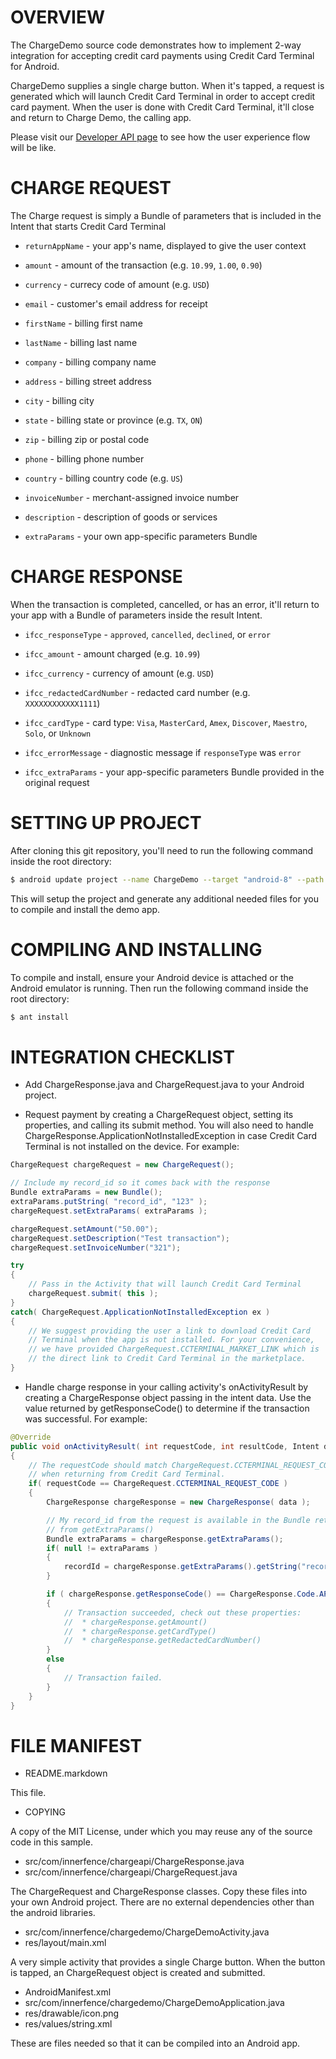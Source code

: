 OVERVIEW
========

The ChargeDemo source code demonstrates how to implement 2-way
integration for accepting credit card payments using Credit Card
Terminal for Android.

ChargeDemo supplies a single charge button. When it's tapped, a
request is generated which will launch Credit Card Terminal in order
to accept credit card payment. When the user is done with Credit Card
Terminal, it'll close and return to Charge Demo, the calling app.

Please visit our [Developer API
page](http://www.innerfence.com/apps/credit-card-terminal/app-developers)
to see how the user experience flow will be like.

CHARGE REQUEST
================

The Charge request is simply a Bundle of parameters that is included
in the Intent that starts Credit Card Terminal

* `returnAppName` - your app's name, displayed to give the user context
* `amount` - amount of the transaction (e.g. `10.99`, `1.00`, `0.90`)
* `currency` - currecy code of amount (e.g. `USD`)
* `email` - customer's email address for receipt
* `firstName` - billing first name
* `lastName` - billing last name
* `company` - billing company name
* `address` - billing street address
* `city` - billing city
* `state` - billing state or province (e.g. `TX`, `ON`)
* `zip` - billing zip or postal code
* `phone` - billing phone number
* `country` - billing country code (e.g. `US`)
* `invoiceNumber` - merchant-assigned invoice number
* `description` - description of goods or services

* `extraParams` - your own app-specific parameters Bundle

CHARGE RESPONSE
=================

When the transaction is completed, cancelled, or has an error, it'll
return to your app with a Bundle of parameters inside the result
Intent.

* `ifcc_responseType` - `approved`, `cancelled`, `declined`, or `error`
* `ifcc_amount` - amount charged (e.g. `10.99`)
* `ifcc_currency` - currency of amount (e.g. `USD`)
* `ifcc_redactedCardNumber` - redacted card number (e.g. `XXXXXXXXXXXX1111`)
* `ifcc_cardType` - card type: `Visa`, `MasterCard`, `Amex`, `Discover`, `Maestro`, `Solo`, or `Unknown`
* `ifcc_errorMessage` - diagnostic message if `responseType` was `error`

* `ifcc_extraParams` - your app-specific parameters Bundle provided in the
  original request

SETTING UP PROJECT
==================

After cloning this git repository, you'll need to run the following
command inside the root directory:

```bash
$ android update project --name ChargeDemo --target "android-8" --path .
```

This will setup the project and generate any additional needed files
for you to compile and install the demo app.

COMPILING AND INSTALLING
========================

To compile and install, ensure your Android device is attached or the
Android emulator is running. Then run the following command inside the
root directory:

```bash
$ ant install
```

INTEGRATION CHECKLIST
=====================

* Add ChargeResponse.java and ChargeRequest.java to your Android
  project.

* Request payment by creating a ChargeRequest object, setting its
  properties, and calling its submit method. You will also need to
  handle ChargeResponse.ApplicationNotInstalledException in case
  Credit Card Terminal is not installed on the device. For example:

```java
ChargeRequest chargeRequest = new ChargeRequest();

// Include my record_id so it comes back with the response
Bundle extraParams = new Bundle();
extraParams.putString( "record_id", "123" );
chargeRequest.setExtraParams( extraParams );

chargeRequest.setAmount("50.00");
chargeRequest.setDescription("Test transaction");
chargeRequest.setInvoiceNumber("321");

try
{
    // Pass in the Activity that will launch Credit Card Terminal
    chargeRequest.submit( this );
}
catch( ChargeRequest.ApplicationNotInstalledException ex )
{
    // We suggest providing the user a link to download Credit Card
    // Terminal when the app is not installed. For your convenience,
    // we have provided ChargeRequest.CCTERMINAL_MARKET_LINK which is
    // the direct link to Credit Card Terminal in the marketplace.
}
```

* Handle charge response in your calling activity's onActivityResult
  by creating a ChargeResponse object passing in the intent data. Use
  the value returned by getResponseCode() to determine if the
  transaction was successful. For example:

```java
@Override
public void onActivityResult( int requestCode, int resultCode, Intent data )
{
    // The requestCode should match ChargeRequest.CCTERMINAL_REQUEST_CODE
    // when returning from Credit Card Terminal.
    if( requestCode == ChargeRequest.CCTERMINAL_REQUEST_CODE )
    {
        ChargeResponse chargeResponse = new ChargeResponse( data );

        // My record_id from the request is available in the Bundle returned
        // from getExtraParams()
        Bundle extraParams = chargeResponse.getExtraParams();
        if( null != extraParams )
        {
            recordId = chargeResponse.getExtraParams().getString("record_id");
        }

        if ( chargeResponse.getResponseCode() == ChargeResponse.Code.APPROVED )
        {
            // Transaction succeeded, check out these properties:
            //  * chargeResponse.getAmount()
            //  * chargeResponse.getCardType()
            //  * chargeResponse.getRedactedCardNumber()
        }
        else
        {
            // Transaction failed.
        }
    }
}
```

FILE MANIFEST
=============

* README.markdown

This file.

* COPYING

A copy of the MIT License, under which you may reuse any of the source
code in this sample.

* src/com/innerfence/chargeapi/ChargeResponse.java
* src/com/innerfence/chargeapi/ChargeRequest.java

The ChargeRequest and ChargeResponse classes. Copy these files into
your own Android project. There are no external dependencies other
than the android libraries.

* src/com/innerfence/chargedemo/ChargeDemoActivity.java
* res/layout/main.xml

A very simple activity that provides a single Charge button. When the
button is tapped, an ChargeRequest object is created and submitted.

* AndroidManifest.xml
* src/com/innerfence/chargedemo/ChargeDemoApplication.java
* res/drawable/icon.png
* res/values/string.xml

These are files needed so that it can be compiled into an Android app.

